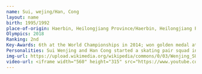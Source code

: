 ```yaml
---
name: Sui, wejing/Han, Cong
layout: name
birth: 1995/1992
place-of-origin: Haerbin, Heilongjiang Province/Haerbin, Heilongjiang Province
Olympics: 2018
Ranking: 2nd
Key-Awards: 6th at the World Championships in 2014; won golden medal at the World Championships in 2017
Personalities: Sui Wenjing and Han Cong started a skating pair squad in 2007.
img-url: https://upload.wikimedia.org/wikipedia/commons/0/03/Wenjing_SUI_Cong_HAN_2010_Skate_America.jpg
video-url: <iframe width="560" height="315" src="https://www.youtube.com/embed/RzEEVkZUbS8" title="YouTube video player" frameborder="0" allow="accelerometer; autoplay; clipboard-write; encrypted-media; gyroscope; picture-in-picture" allowfullscreen></iframe>
---
```

